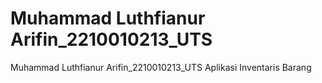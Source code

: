 # Muhammad Luthfianur Arifin_2210010213_UTS
 Muhammad Luthfianur Arifin_2210010213_UTS Aplikasi Inventaris Barang
